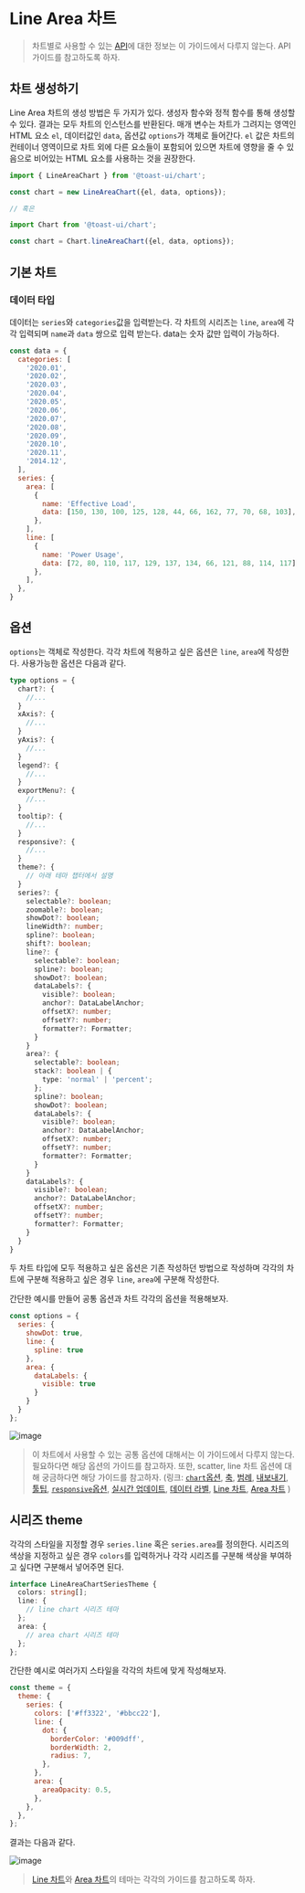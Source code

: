 # Line Area 차트

> 차트별로 사용할 수 있는 [API](./common-api.md)에 대한 정보는 이 가이드에서 다루지 않는다. API 가이드를 참고하도록 하자.

## 차트 생성하기

Line Area 차트의 생성 방법은 두 가지가 있다. 생성자 함수와 정적 함수를 통해 생성할 수 있다. 결과는 모두 차트의 인스턴스를 반환된다. 매개 변수는 차트가 그려지는 영역인 HTML 요소 `el`, 데이터값인 `data`, 옵션값 `options`가 객체로 들어간다. `el` 값은 차트의 컨테이너 영역이므로 차트 외에 다른 요소들이 포함되어 있으면 차트에 영향을 줄 수 있음으로 비어있는 HTML 요소를 사용하는 것을 권장한다.

```js
import { LineAreaChart } from '@toast-ui/chart';

const chart = new LineAreaChart({el, data, options});

// 혹은 

import Chart from '@toast-ui/chart';

const chart = Chart.lineAreaChart({el, data, options});
```
## 기본 차트

### 데이터 타입

데이터는 `series`와 `categories`값을 입력받는다. 각 차트의 시리즈는 `line`, `area`에 각각 입력되며 `name`과 `data` 쌍으로 입력 받는다. data는 숫자 값만 입력이 가능하다.

```js
const data = {
  categories: [
    '2020.01',
    '2020.02',
    '2020.03',
    '2020.04',
    '2020.05',
    '2020.06',
    '2020.07',
    '2020.08',
    '2020.09',
    '2020.10',
    '2020.11',
    '2014.12',
  ],
  series: {
    area: [
      {
        name: 'Effective Load',
        data: [150, 130, 100, 125, 128, 44, 66, 162, 77, 70, 68, 103],
      },
    ],
    line: [
      {
        name: 'Power Usage',
        data: [72, 80, 110, 117, 129, 137, 134, 66, 121, 88, 114, 117],
      },
    ],
  },
}
```

## 옵션 

`options`는 객체로 작성한다. 각각 차트에 적용하고 싶은 옵션은 `line`, `area`에 작성한다. 사용가능한 옵션은 다음과 같다.

```ts
type options = {
  chart?: {
    //...
  }
  xAxis?: {
    //...
  }
  yAxis?: {
    //...
  }
  legend?: {
    //...
  }
  exportMenu?: {
    //...
  }
  tooltip?: {
    //...
  }
  responsive?: {
    //...
  }
  theme?: {
    // 아래 테마 챕터에서 설명
  }
  series?: {
    selectable?: boolean;
    zoomable?: boolean;
    showDot?: boolean;
    lineWidth?: number;
    spline?: boolean;
    shift?: boolean;
    line?: {
      selectable?: boolean;
      spline?: boolean;
      showDot?: boolean;
      dataLabels?: {
        visible?: boolean;
        anchor?: DataLabelAnchor;
        offsetX?: number;
        offsetY?: number;
        formatter?: Formatter;
      }
    }
    area?: {
      selectable?: boolean;
      stack?: boolean | {
        type: 'normal' | 'percent';
      };
      spline?: boolean;
      showDot?: boolean;
      dataLabels?: {
        visible?: boolean;
        anchor?: DataLabelAnchor;
        offsetX?: number;
        offsetY?: number;
        formatter?: Formatter;
      }
    }
    dataLabels?: {
      visible?: boolean;
      anchor?: DataLabelAnchor;
      offsetX?: number;
      offsetY?: number;
      formatter?: Formatter;
    }
  }
}
```

두 차트 타입에 모두 적용하고 싶은 옵션은 기존 작성하던 방법으로 작성하며 각각의 차트에 구분해 적용하고 싶은 경우 `line`, `area`에 구분해 작성한다.

간단한 예시를 만들어 공통 옵션과 차트 각각의 옵션을 적용해보자.

```js
const options = {
  series: {
    showDot: true,
    line: {
      spline: true
    },
    area: {
      dataLabels: {
        visible: true
      }
    }
  }
};
```

![image](https://user-images.githubusercontent.com/35371660/102154012-dc413700-3ebb-11eb-83fc-a472c862ec6b.png)

> 이 차트에서 사용할 수 있는 공통 옵션에 대해서는 이 가이드에서 다루지 않는다. 필요하다면 해당 옵션의 가이드를 참고하자. 또한, scatter, line 차트 옵션에 대해 궁금하다면 해당 가이드를 참고하자.
> (링크: 
> [`chart`옵션](./common-chart-options.md),
> [축](./common-axes.md), 
> [범례](./common-legend.md), 
> [내보내기](./common-exportMenu.md),
> [툴팁](./common-tooltip.md),
> [`responsive`옵션](./common-responsive-options.md), 
> [실시간 업데이트](./common-liveUpdate-options.md),
> [데이터 라벨](./common-dataLabels-options.md),
> [Line 차트](./chart-line.md),
> [Area 차트](./chart-area.md)
> )

## 시리즈 theme

각각의 스타일을 지정할 경우 `series.line` 혹은 `series.area`를 정의한다. 시리즈의 색상을 지정하고 싶은 경우 `colors`를 입력하거나 각각 시리즈를 구분해 색상을 부여하고 싶다면 구분해서 넣어주면 된다. 

```ts
interface LineAreaChartSeriesTheme {
  colors: string[];
  line: {
    // line chart 시리즈 테마
  };
  area: {
    // area chart 시리즈 테마
  };
};
```


간단한 예시로 여러가지 스타일을 각각의 차트에 맞게 작성해보자.

```js
const theme = {
  theme: {
    series: {
      colors: ['#ff3322', '#bbcc22'],
      line: {
        dot: {
          borderColor: '#009dff',
          borderWidth: 2,
          radius: 7,
        },
      },
      area: {
        areaOpacity: 0.5,
      },
    },
  },
};
```

결과는 다음과 같다.

![image](https://user-images.githubusercontent.com/35371660/102154822-8c636f80-3ebd-11eb-8537-ce44e19c90bb.png)

> [Line 차트](./chart-line.md)와 [Area 차트](./chart-area.md)의 테마는 각각의 가이드를 참고하도록 하자.
